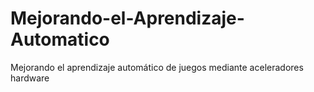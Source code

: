 # Mejorando-el-Aprendizaje-Automatico
Mejorando el aprendizaje automático de juegos mediante aceleradores hardware
